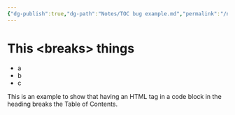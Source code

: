 ```yaml
---
{"dg-publish":true,"dg-path":"Notes/TOC bug example.md","permalink":"/notes/toc-bug-example/"}
---
```



# This \<breaks\> things

- a
- b
- c

This is an example to show that having an HTML tag in a code block in the heading breaks the Table of Contents.
